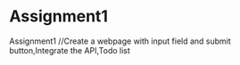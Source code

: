 # Assignment1
Assignment1 //Create a webpage with input field and submit button,Integrate the API,Todo list
